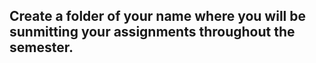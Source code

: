 ## Create a folder of your name where you will be sunmitting your assignments throughout the semester.
